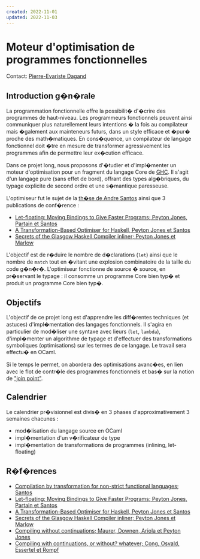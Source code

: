 ```yaml
---
created: 2022-11-01
updated: 2022-11-03
---
```

# Moteur d'optimisation de programmes fonctionnelles

Contact: [Pierre-Evariste Dagand](https://evr.ist)

## Introduction g�n�rale

La programmation fonctionnelle offre la possibilit� d'�crire des
programmes de haut-niveau. Les programmeurs fonctionnels peuvent ainsi
communiquer plus naturellement leurs intentions � la fois au
compilateur mais �galement aux mainteneurs futurs, dans un style
efficace et �pur� proche des math�matiques. En cons�quence, un
compilateur de langage fonctionnel doit �tre en mesure de
transformer agressivement les programmes afin de permettre leur
ex�cution efficace.

Dans ce projet long, nous proposons d'�tudier et d'impl�menter un
moteur d'optimisation pour un fragment du langage Core de
[GHC](https://www.haskell.org/ghc/). Il s'agit d'un langage pure (sans
effet de bord), offrant des types alg�briques, du typage explicite
de second ordre et une s�mantique paresseuse.

L'optimiseur fut le sujet de la 
[th�se de Andre Santos](http://theses.gla.ac.uk/id/eprint/74568)
ainsi que 3 publications de conf�rence :

  - [Let-floating: Moving Bindings to Give Faster Programs; Peyton Jones, Partain et Santos](https://doi.org/10.1145/232627.232630)
  - [A Transformation-Based Optimiser for Haskell, Peyton Jones et Santos](https://doi.org/10.1016/S0167-6423(97)00029-4)
  - [Secrets of the Glasgow Haskell Compiler inliner; Peyton Jones et Marlow](https://doi.org/10.1017/S0956796802004331)

L'objectif est de r�duire le nombre de d�clarations (`let`) ainsi que
le nombre de `match` tout en �vitant une explosion combinatoire de la
taille du code g�n�r�. L'optimiseur fonctionne de source � source, en
pr�servant le typage : il consomme un programme Core bien typ� et
produit un programme Core bien typ�.

## Objectifs

L'objectif de ce projet long est d'apprendre les diff�rentes
techniques (et astuces) d'impl�mentation des langages fonctionnels. Il
s'agira en particulier de mod�liser une syntaxe avec lieurs (`let`,
`lambda`), d'impl�menter un algorithme de typage et d'effectuer des
transformations symboliques (optimisations) sur les termes de ce
langage. Le travail sera effectu� en OCaml.

Si le temps le permet, on abordera des optimisations avanc�es, en lien
avec le flot de contr�le des programmes fonctionnels et bas� sur la
notion de ["join point"](https://doi.org/10.1145/3062341.3062380).

## Calendrier

Le calendrier pr�visionnel est divis� en 3 phases d'approximativement 3 semaines
chacunes :

 - mod�lisation du langage source en OCaml
 - impl�mentation d'un v�rificateur de type
 - impl�mentation de transformations de programmes (inlining, let-floating)

## R�f�rences

  - [Compilation by transformation for non-strict functional languages; Santos](http://theses.gla.ac.uk/id/eprint/74568)
  - [Let-floating: Moving Bindings to Give Faster Programs; Peyton Jones, Partain et Santos](https://doi.org/10.1145/232627.232630)
  - [A Transformation-Based Optimiser for Haskell, Peyton Jones et Santos](https://doi.org/10.1016/S0167-6423(97)00029-4)
  - [Secrets of the Glasgow Haskell Compiler inliner; Peyton Jones et Marlow](https://doi.org/10.1017/S0956796802004331)
  - [Compiling without continuations; Maurer, Downen, Ariola et Peyton Jones](https://doi.org/10.1145/3062341.3062380)
  - [Compiling with continuations, or without? whatever; Cong, Osvald, Essertel et Rompf](https://doi.org/10.1145/3341643)
